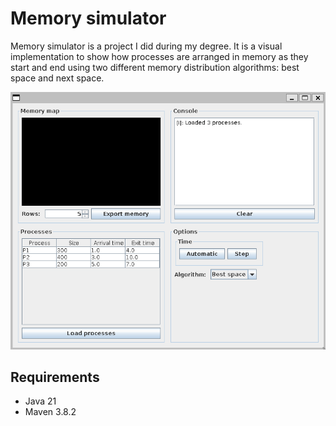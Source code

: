 # Memory simulator

Memory simulator is a project I did during my degree. It is a visual implementation to show how processes are arranged in memory as they start and end using two different memory distribution algorithms: best space and next space.

![run example](showcase.gif)

## Requirements

- Java 21
- Maven 3.8.2
